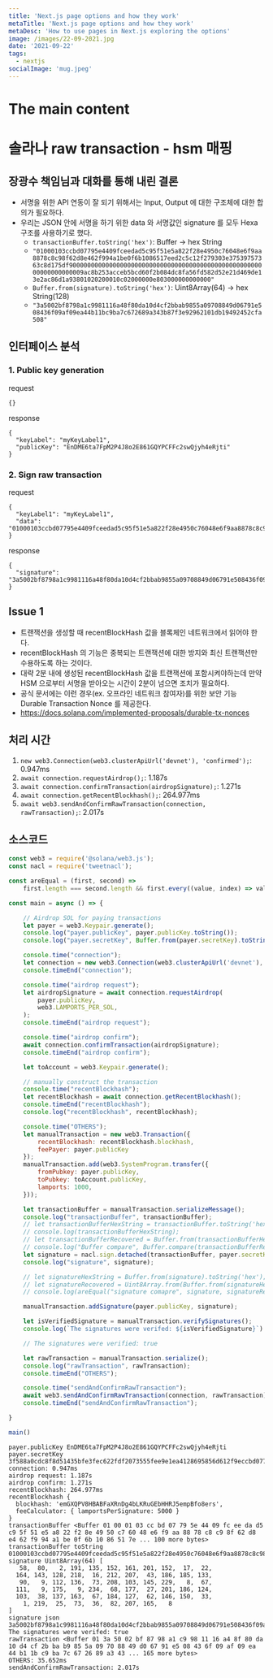 ```yaml
---
title: 'Next.js page options and how they work'
metaTitle: 'Next.js page options and how they work'
metaDesc: 'How to use pages in Next.js exploring the options'
image: /images/22-09-2021.jpg
date: '2021-09-22'
tags:
  - nextjs
socialImage: 'mug.jpeg'
---
```


# The main content

# 솔라나 raw transaction - hsm 매핑

## 장광수 책임님과 대화를 통해 내린 결론

- 서명을 위한 API 연동이 잘 되기 위해서는 Input, Output 에 대한 구조체에 대한 합의가 필요하다.
- 우리는 JSON 안에 서명을 하기 위한 data 와 서명값인 signature 를 모두 Hexa 구조를 사용하기로 했다.
  - `transactionBuffer.toString('hex')`: Buffer -> hex String
  - `"01000103ccbd07795e4409fceedad5c95f51e5a822f28e4950c76048e6f9aa8878c8c98f62d8e462f994a1be0f6b1086517eed2c5c12f279303e37539757363c8d175df9000000000000000000000000000000000000000000000000000000000000000009ac8b253acceb5bcd60f2b084dc8fa56fd582d52e21d469de13e2ac86d1a93801020200010c02000000e803000000000000"`
  - `Buffer.from(signature).toString('hex')`: Uint8Array(64) -> hex String(128)
  - `"3a5002bf8798a1c9981116a48f80da10d4cf2bbab9855a09708849d06791e508436f09af09ea44b11bc9ba7c672689a343b87f3e92962101db19492452cfa508"`


## 인터페이스 분석
### 1. Public key generation
request
```
{}
```
response
```
{
  "keyLabel": "myKeyLabel1",
  "publicKey": "EnDME6ta7FpM2P4J8o2E861GQYPCFFc2swQjyh4eRjti"
}
```

### 2. Sign raw transaction
request
```
{
  "keyLabel1": "myKeyLabel1",
  "data": "01000103ccbd07795e4409fceedad5c95f51e5a822f28e4950c76048e6f9aa8878c8c98f62d8e462f994a1be0f6b1086517eed2c5c12f279303e37539757363c8d175df9000000000000000000000000000000000000000000000000000000000000000009ac8b253acceb5bcd60f2b084dc8fa56fd582d52e21d469de13e2ac86d1a93801020200010c02000000e803000000000000"
}
```
response
```
{
  "signature": "3a5002bf8798a1c9981116a48f80da10d4cf2bbab9855a09708849d06791e508436f09af09ea44b11bc9ba7c672689a343b87f3e92962101db19492452cfa508"
}
```

## Issue 1

- 트랜잭션을 생성할 때 recentBlockHash 값을 블록체인 네트워크에서 읽어야 한다.
- recentBlockHash 의 기능은 중복되는 트랜잭션에 대한 방지와 최신 트랜잭션만 수용하도록 하는 것이다.
- 대략 2분 내에 생성된 recentBlockHash 값을 트랜잭션에 포함시켜야하는데 만약 HSM 으로부터 서명을 받아오는 시간이 2분이 넘으면 조치가 필요하다.
- 공식 문서에는 이런 경우(ex. 오프라인 네트워크 참여자)를 위한 보안 기능 Durable Transaction Nonce 를 제공한다.
- https://docs.solana.com/implemented-proposals/durable-tx-nonces

## 처리 시간
1. `new web3.Connection(web3.clusterApiUrl('devnet'), 'confirmed');`: 0.947ms
2. `await connection.requestAirdrop();`: 1.187s
3. `await connection.confirmTransaction(airdropSignature);`: 1.271s
4. `await connection.getRecentBlockhash();`: 264.977ms
5. `await web3.sendAndConfirmRawTransaction(connection, rawTransaction);`: 2.017s

## 소스코드

```js
const web3 = require('@solana/web3.js');
const nacl = require('tweetnacl');

const areEqual = (first, second) =>
    first.length === second.length && first.every((value, index) => value === second[index]);

const main = async () => {

    // Airdrop SOL for paying transactions
    let payer = web3.Keypair.generate();
    console.log("payer.publicKey", payer.publicKey.toString());
    console.log("payer.secretKey", Buffer.from(payer.secretKey).toString('hex'));

    console.time("connection");
    let connection = new web3.Connection(web3.clusterApiUrl('devnet'), 'confirmed');
    console.timeEnd("connection");

    console.time("airdrop request");
    let airdropSignature = await connection.requestAirdrop(
        payer.publicKey,
        web3.LAMPORTS_PER_SOL,
    );
    console.timeEnd("airdrop request");

    console.time("airdrop confirm");
    await connection.confirmTransaction(airdropSignature);
    console.timeEnd("airdrop confirm");

    let toAccount = web3.Keypair.generate();

    // manually construct the transaction
    console.time("recentBlockhash");
    let recentBlockhash = await connection.getRecentBlockhash();
    console.timeEnd("recentBlockhash");
    console.log("recentBlockhash", recentBlockhash);

    console.time("OTHERS");
    let manualTransaction = new web3.Transaction({
        recentBlockhash: recentBlockhash.blockhash,
        feePayer: payer.publicKey
    });
    manualTransaction.add(web3.SystemProgram.transfer({
        fromPubkey: payer.publicKey,
        toPubkey: toAccount.publicKey,
        lamports: 1000,
    }));

    let transactionBuffer = manualTransaction.serializeMessage();
    console.log("transactionBuffer", transactionBuffer);
    // let transactionBufferHexString = transactionBuffer.toString('hex');
    // console.log(transactionBufferHexString);
    // let transactionBufferRecovered = Buffer.from(transactionBufferHexString, 'hex');
    // console.log("Buffer compare", Buffer.compare(transactionBufferRecovered, transactionBuffer));
    let signature = nacl.sign.detached(transactionBuffer, payer.secretKey);
    console.log("signature", signature);

    // let signatureHexString = Buffer.from(signature).toString('hex');
    // let signatureRecovered = Uint8Array.from(Buffer.from(signatureHexString, 'hex'));
    // console.log(areEqual("signature comapre", signature, signatureRecovered));

    manualTransaction.addSignature(payer.publicKey, signature);

    let isVerifiedSignature = manualTransaction.verifySignatures();
    console.log(`The signatures were verifed: ${isVerifiedSignature}`)

    // The signatures were verified: true

    let rawTransaction = manualTransaction.serialize();
    console.log("rawTransaction", rawTransaction);
    console.timeEnd("OTHERS");

    console.time("sendAndConfirmRawTransaction");
    await web3.sendAndConfirmRawTransaction(connection, rawTransaction);
    console.timeEnd("sendAndConfirmRawTransaction");

}

main()
```

```
payer.publicKey EnDME6ta7FpM2P4J8o2E861GQYPCFFc2swQjyh4eRjti
payer.secretKey 3f588a0cdc8f8d51435bfe3fec622fdf2073555fee9e1ea4128695856d612f9eccbd07795e4409fceedad5c95f51e5a822f28e4950c76048e6f9aa8878c8c98f
connection: 0.947ms
airdrop request: 1.187s
airdrop confirm: 1.271s
recentBlockhash: 264.977ms
recentBlockhash {
  blockhash: 'emGXQPV8HBABFaXRnDg4bLKRuGEbHHRJ5empBfo8ers',
  feeCalculator: { lamportsPerSignature: 5000 }
}
transactionBuffer <Buffer 01 00 01 03 cc bd 07 79 5e 44 09 fc ee da d5 c9 5f 51 e5 a8 22 f2 8e 49 50 c7 60 48 e6 f9 aa 88 78 c8 c9 8f 62 d8 e4 62 f9 94 a1 be 0f 6b 10 86 51 7e ... 100 more bytes>
transactionBuffer toString 01000103ccbd07795e4409fceedad5c95f51e5a822f28e4950c76048e6f9aa8878c8c98f62d8e462f994a1be0f6b1086517eed2c5c12f279303e37539757363c8d175df9000000000000000000000000000000000000000000000000000000000000000009ac8b253acceb5bcd60f2b084dc8fa56fd582d52e21d469de13e2ac86d1a93801020200010c02000000e803000000000000
signature Uint8Array(64) [
   58,  80,   2, 191, 135, 152, 161, 201, 152,  17,  22,
  164, 143, 128, 218,  16, 212, 207,  43, 186, 185, 133,
   90,   9, 112, 136,  73, 208, 103, 145, 229,   8,  67,
  111,   9, 175,   9, 234,  68, 177,  27, 201, 186, 124,
  103,  38, 137, 163,  67, 184, 127,  62, 146, 150,  33,
    1, 219,  25,  73,  36,  82, 207, 165,   8
]
signature json 3a5002bf8798a1c9981116a48f80da10d4cf2bbab9855a09708849d06791e508436f09af09ea44b11bc9ba7c672689a343b87f3e92962101db19492452cfa508
The signatures were verifed: true
rawTransaction <Buffer 01 3a 50 02 bf 87 98 a1 c9 98 11 16 a4 8f 80 da 10 d4 cf 2b ba b9 85 5a 09 70 88 49 d0 67 91 e5 08 43 6f 09 af 09 ea 44 b1 1b c9 ba 7c 67 26 89 a3 43 ... 165 more bytes>
OTHERS: 35.652ms
sendAndConfirmRawTransaction: 2.017s
```